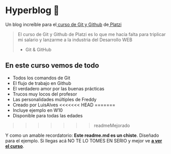 # Hyperblog 💚
Un blog increíble para el[ curso de Git y Github](https://platzi.com/cursos/git-github/ " curso de Git y Github") de[ Platzi](https://platzi.com/ " Platzi")
> El curso de Git y Github de Platzi es lo que me hacía falta para triplicar mi salario y lanzarme a la industria del Desarrollo WEB
> - Git & GitHub

## En este curso vemos de todo
* Todos los comandos de Git
* El flujo de trabajo en Github
* El verdadero amor por las buenas prácticas
* Trucos muy locos del profesor
* Las personalidades múltiples de Freddy
* Creado por LuisAlves
<<<<<<< HEAD
=======
* Incluye ejemplo en W10
* Disponible para todas las edades
>>>>>>> readmeMejorado

Y como un amable recordatorio: **Este readme.md es un chiste**.  Diseñado para el ejemplo. Si llegas acá NO TE LO TOMES EN SERIO y mejor ve [**a ver el curso**](https://platzi.com/cursos/git-github/ "a ver el curso").
